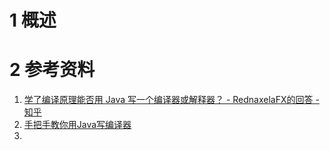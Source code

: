 # 1 概述







# 2 参考资料
1. [学了编译原理能否用 Java 写一个编译器或解释器？ - RednaxelaFX的回答 - 知乎]( https://www.zhihu.com/question/39835953/answer/83327614) 
2. [手把手教你用Java写编译器](https://www.bilibili.com/video/BV13a4y1E785/?vd_source=098a4a1f82f9710093952a6c9d3002e2) 
3. 


